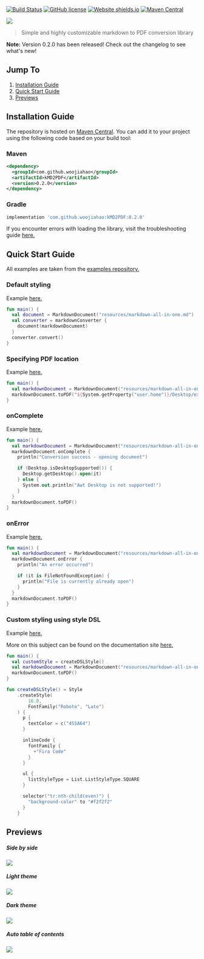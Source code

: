 [![Build Status](https://travis-ci.org/omnius-project/kMD2PDF.svg?branch=master)](https://travis-ci.org/omnius-project/kMD2PDF)
[![GitHub license](https://img.shields.io/github/license/Naereen/StrapDown.js.svg)](https://github.com/omnius-project/kMD2PDF/blob/master/LICENSE)
[![Website shields.io](https://img.shields.io/website-up-down-green-red/http/shields.io.svg)](http://omnius-project.github.io/kMD2PDF)
[![Maven Central](https://maven-badges.herokuapp.com/maven-central/com.github.woojiahao/kMD2PDF/badge.svg)](https://maven-badges.herokuapp.com/maven-central/com.github.woojiahao/kMD2PDF/)

![](art/logo.png)
> Simple and highly customizable markdown to PDF conversion library

**Note:** Version 0.2.0 has been released! Check out the changelog to see what's new!

## Jump To
1. [Installation Guide](https://github.com/omnius-project/kMD2PDF#installation-guide)
2. [Quick Start Guide](https://github.com/omnius-project/kMD2PDF#quick-start-guide)
3. [Previews](https://github.com/omnius-project/kMD2PDF#previews)

## Installation Guide
The repository is hosted on [Maven Central](https://search.maven.org/artifact/com.github.woojiahao/kMD2PDF). You can 
add it to your project using the following code based on your build tool:

### Maven
```xml
<dependency>
  <groupId>com.github.woojiahao</groupId>
  <artifactId>kMD2PDF</artifactId>
  <version>0.2.0</version>
</dependency>
```

### Gradle
```groovy
implementation 'com.github.woojiahao:kMD2PDF:0.2.0'
```

If you encounter errors with loading the library, visit the troubleshooting guide [here.](https://omnius-project.github.io/kMD2PDF/#/InstallationGuide?id=troubleshooting)

## Quick Start Guide
All examples are taken from the [examples repository.](https://github.com/omnius-project/kMD2PDF-examples)

### Default styling
Example [here.](https://github.com/omnius-project/kMD2PDF-examples/blob/master/src/main/kotlin/com/github/omnius-project/basic/DefaultStyling.kt)
```kotlin
fun main() {
  val document = MarkdownDocument("resources/markdown-all-in-one.md")
  val converter = markdownConverter {
    document(markdownDocument)
  }
  converter.convert()
}
```

### Specifying PDF location
Example [here.](https://github.com/omnius-project/kMD2PDF-examples/blob/master/src/main/kotlin/com/github/omnius-project/basic/SpecifyingPDFLocation.kt)
```kotlin
fun main() {
  val markdownDocument = MarkdownDocument("resources/markdown-all-in-one.md")
  markdownDocument.toPDF("${System.getProperty("user.home")}/Desktop/exported.pdf")
}
```

### onComplete
Example [here.](https://github.com/omnius-project/kMD2PDF-examples/blob/master/src/main/kotlin/com/github/omnius-project/basic/OnCompleteAction.kt)
```kotlin
fun main() {
  val markdownDocument = MarkdownDocument("resources/markdown-all-in-one.md")
  markdownDocument.onComplete {
    println("Conversion success - opening document")

    if (Desktop.isDesktopSupported()) {
      Desktop.getDesktop().open(it)
    } else {
      System.out.println("Awt Desktop is not supported!")
    }
  }
  markdownDocument.toPDF()
}
```

### onError
Example [here.](https://github.com/omnius-project/kMD2PDF-examples/blob/master/src/main/kotlin/com/github/omnius-project/basic/OnErrorAction.kt)
```kotlin
fun main() {
  val markdownDocument = MarkdownDocument("resources/markdown-all-in-one.md")
  markdownDocument.onError {
    println("An error occurred")

    if (it is FileNotFoundException) {
      println("File is currently already open")
    }
  }
  markdownDocument.toPDF()
}
```

### Custom styling using style DSL
Example [here.](https://github.com/omnius-project/kMD2PDF-examples/blob/master/src/main/kotlin/com/github/omnius-project/basic/SimpleStyling.kt)

More on this subject can be found on the documentation site [here.](https://omnius-project.github.io/kMD2PDF/#/StyleDSL)
```kotlin
fun main() {
  val customStyle = createDSLStyle()
  val markdownDocument = MarkdownDocument("resources/markdown-all-in-one.md", customStyle)
  markdownDocument.toPDF()
}

fun createDSLStyle() = Style
    .createStyle(
        16.0,
        FontFamily("Roboto", "Lato")
    ) {
      p {
        textColor = c("455A64")
      }

      inlineCode {
        fontFamily {
          +"Fira Code"
        }
      }

      ul {
        listStyleType = List.ListStyleType.SQUARE
      }

      selector("tr:nth-child(even)") {
        "background-color" to "#f2f2f2"
      }
    }
```

## Previews
##### Side by side
![](art/previews/preview.png)

##### Light theme
![](art/previews/light-theme-preview.png)

##### Dark theme
![](art/previews/dark-theme-preview.png)

##### Auto table of contents
![](art/previews/table-of-contents-preview.png)